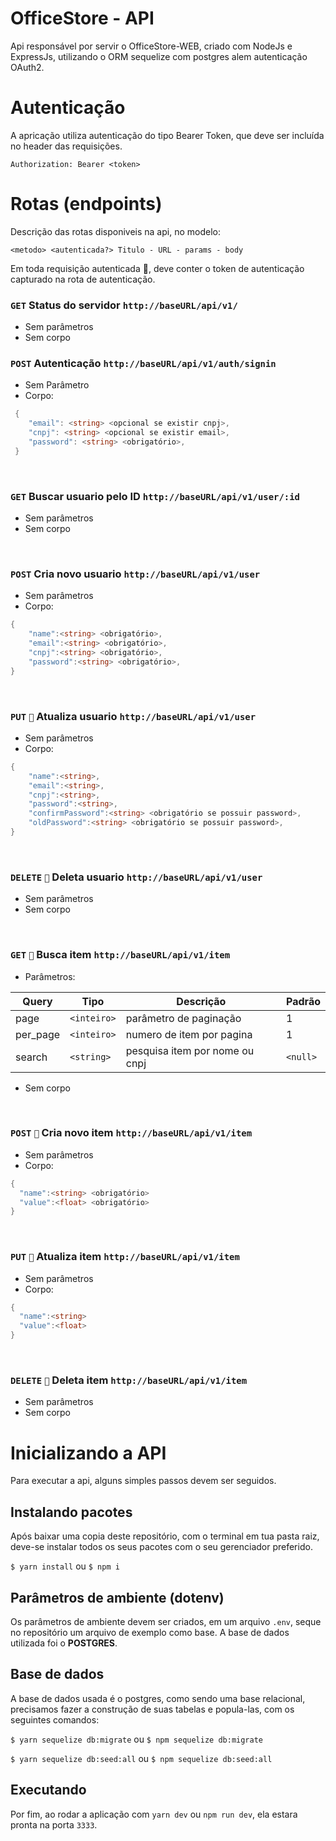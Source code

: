 # OfficeStore - API

Api responsável por servir o OfficeStore-WEB, criado com NodeJs e ExpressJs, utilizando o ORM sequelize com postgres alem autenticação OAuth2.

# Autenticação

A apricação utiliza autenticação do tipo Bearer Token, que deve ser incluída no header das requisições.

`Authorization: Bearer <token>`

# Rotas (endpoints)

Descrição das rotas disponiveis na api, no modelo:

`<metodo> <autenticada?> Titulo - URL - params - body`

Em toda requisição autenticada 👮, deve conter o token de autenticação capturado na rota de autenticação.

### `GET` Status do servidor `http://baseURL/api/v1/`
- Sem parâmetros
- Sem corpo
&nbsp;
### `POST` Autenticação `http://baseURL/api/v1/auth/signin`
 - Sem Parâmetro
 - Corpo:
```CS
 {
 	"email": <string> <opcional se existir cnpj>,
 	"cnpj": <string> <opcional se existir email>,
	"password": <string> <obrigatório>,
 }
 ```
&nbsp;
### `GET` Buscar usuario pelo ID `http://baseURL/api/v1/user/:id`
- Sem parâmetros
- Sem corpo

&nbsp;

### `POST` Cria novo usuario `http://baseURL/api/v1/user`
- Sem parâmetros
- Corpo:
```CS
{
	"name":<string> <obrigatório>,
	"email":<string> <obrigatório>,
	"cnpj":<string> <obrigatório>,
	"password":<string> <obrigatório>,
}
```
&nbsp;
### `PUT` `👮` Atualiza usuario `http://baseURL/api/v1/user`
- Sem parâmetros
- Corpo:
```CS
{
	"name":<string>,
	"email":<string>,
	"cnpj":<string>,
	"password":<string>,
	"confirmPassword":<string> <obrigatório se possuir password>,
	"oldPassword":<string> <obrigatório se possuir password>,
}
```
&nbsp;
### `DELETE`  `👮` Deleta usuario `http://baseURL/api/v1/user`
- Sem parâmetros
- Sem corpo

&nbsp;
### `GET`  `👮` Busca item `http://baseURL/api/v1/item`
- Parâmetros:

| Query | Tipo | Descrição | Padrão |
| ------------ | ------------ | ------------ | ------------ |
| page | `<inteiro>` | parâmetro de paginação | 1
| per_page | `<inteiro>` | numero de item por pagina | 1 |
| search | `<string>` | pesquisa item por nome ou cnpj | `<null>` |

- Sem corpo

&nbsp;
### `POST`  `👮` Cria novo item `http://baseURL/api/v1/item`
- Sem parâmetros
- Corpo:
```CS
{
  "name":<string> <obrigatório>
  "value":<float> <obrigatório>
}
```
&nbsp;

### `PUT`  `👮` Atualiza item `http://baseURL/api/v1/item`
- Sem parâmetros
- Corpo:
```CS
{
  "name":<string>
  "value":<float>
}
```

&nbsp;
### `DELETE`  `👮` Deleta item `http://baseURL/api/v1/item`
- Sem parâmetros
- Sem corpo
&nbsp;
# Inicializando a API

Para executar a api, alguns simples passos devem ser seguidos. 

## Instalando pacotes
Após baixar uma copia deste repositório, com o terminal em tua pasta raiz, deve-se instalar todos os seus pacotes com o seu gerenciador preferido.

`$ yarn install` ou `$ npm i`

## Parâmetros de ambiente (dotenv)
Os parâmetros de ambiente devem ser criados, em um arquivo `.env`, seque no repositório um arquivo de exemplo como base. A base de dados utilizada foi o **POSTGRES**.

## Base de dados
A base de dados usada é o postgres, como sendo uma base relacional, precisamos fazer a construção de suas tabelas e popula-las, com os seguintes comandos:

`$ yarn sequelize db:migrate` ou `$ npm sequelize db:migrate`

`$ yarn sequelize db:seed:all` ou `$ npm sequelize db:seed:all`

## Executando
Por fim, ao rodar a aplicação com `yarn dev` ou `npm run dev`, ela estara pronta na porta `3333`.
